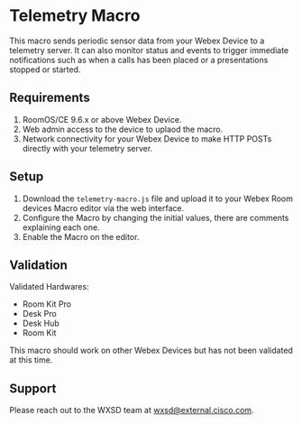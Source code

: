 # Telemetry Macro

This macro sends periodic sensor data from your Webex Device to a telemetry server. It can also monitor status and events to trigger immediate notifications such as when a calls has been placed or a presentations stopped or started.

## Requirements

1. RoomOS/CE 9.6.x or above Webex Device.
2. Web admin access to the device to uplaod the macro.
3. Network connectivity for your Webex Device to make HTTP POSTs directly with your telemetry server.

## Setup

1. Download the ``telemetry-macro.js`` file and upload it to your Webex Room devices Macro editor via the web interface.
2. Configure the Macro by changing the initial values, there are comments explaining each one.
3. Enable the Macro on the editor.


## Validation

Validated Hardwares:

* Room Kit Pro
* Desk Pro
* Desk Hub
* Room Kit

This macro should work on other Webex Devices but has not been validated at this time.

## Support

Please reach out to the WXSD team at [wxsd@external.cisco.com](mailto:wxsd@external.cisco.com?subject=telemetry-macro).
